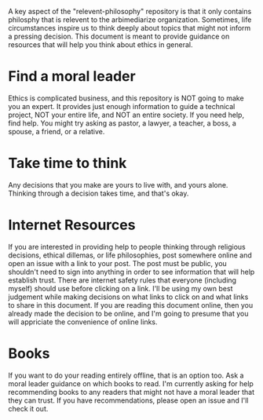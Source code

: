 A key aspect of the "relevent-philosophy" repository is that it only contains philosphy that is relevent to the arbimediarize organization. Sometimes, life circumstances inspire us to think deeply about topics that might not inform a pressing decision. This document is meant to provide guidance on resources that will help you think about ethics in general.

Find a moral leader
===

Ethics is complicated business, and this repository is NOT going to make you an expert. It provides just enough information to guide a technical project, NOT your entire life, and NOT an entire society. If you need help, find help. You might try asking as pastor, a lawyer, a teacher, a boss, a spouse, a friend, or a relative. 

Take time to think
===

Any decisions that you make are yours to live with, and yours alone. Thinking through a decision takes time, and that's okay.

Internet Resources
===

If you are interested in providing help to people thinking through religious decisions, ethical dillemas, or life philosophies, post somewhere online and open an issue with a link to your post. The post must be public, you shouldn't need to sign into anything in order to see information that will help establish trust.
There are internet safety rules that everyone (including myself) should use before clicking on a link. I'll be using my own best judgement while making decisions on what links to click on and what links to share in this document. 
If you are reading this document online, then you already made the decision to be online, and I'm going to presume that you will appriciate the convenience of online links.

Books
===

If you want to do your reading entirely offline, that is an option too. Ask a moral leader guidance on which books to read. I'm currently asking for help recommending books to any readers that might not have a moral leader that they can trust. If you have recommendations, please open an issue and I'll check it out.
